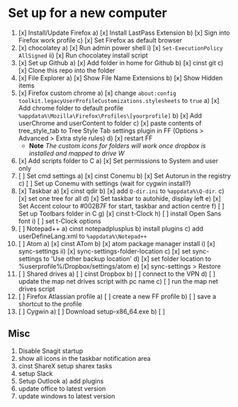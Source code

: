 # Set up for a new computer



1) [x] Install/Update Firefox
    a) [x] Install LastPass Extension
    b) [x] Sign into Firefox work profile
    c) [x] Set Firefox as default browser
2) [x] chocolatey
    a) [x] Run admin power shell
        i)  [x] `Set-ExecutionPolicy AllSigned`
        ii) [x] Run chocolatey install script
3) [x] Set up Github
    a) [x] Add folder in home for Github
    b) [x] cinst git
    c) [x] Clone this repo into the folder
4) [x] File Explorer
    a) [x] Show File Name Extensions
    b) [x] Show Hidden items
5) [x] Firefox custom chrome
    a) [x] change `about:config` `toolkit.legacyUserProfileCustomizations.stylesheets` to `true`
    a) [x] Add chrome folder to default profile `%appdata%\Mozilla\Firefox\Profiles\[yourprofile]`
    b) [x] Add userChrome and userContent to folder
    c) [x] paste contents of tree_style_tab to Tree Style Tab settings plugin in FF (Options > Advanced > Extra style rules)
    d) [x] restart FF
    - **Note** *The custom icons for folders will work once dropbox is installed and mapped to drive W*
6) [x] Add scripts folder to C
    a) [x] Set permissions to System and user only
7) [ ] Set cmd settings
    a) [x] cinst Conemu
    b) [x] Set Autorun in the registry
    c) [ ] Set up Conemu with settings (wait for cygwin install?)
6) [x] Taskbar
    a) [x] cinst qdir
    b) [x] add `Q-dir.ini` to `%appdata%\Q-dir`.
    c) [x] set one tree for all
    d) [x] Set taskbar to autohide, display left
    e) [x] Set Accent colour to #002B7F for start, taskbar and action centre
    f) [ ] Set up Toolbars folder in C
    g) [x] cinst t-Clock
    h) [ ] install Open Sans font
    i) [ ] set t-Clock options
7) [ ] Notepad++
    a) cinst notepadplusplus
    b) install plugins
    c) add userDefineLang.xml to `%appdata%\Notepad++`
8) [ ] Atom
    a) [x] cinst ATom
    b) [x] atom package manager install
        i) [x] sync-settings
        ii) [x] sync-settings-folder-location
    c) [x] set sync-settings to 'Use other backup location'
    d) [x] set folder location to %userprofile%/Dropbox/settings/atom
    e) [x] sync-settings > Restore
8) [ ]  Shared drives
    a) [ ] cinst Dropbox
    b) [ ] connect to the VPN
    d) [ ] update the map net drives script with pc name
    c) [ ] run the map net drives script
9) [ ]  Firefox Atlassian profile
    a) [ ] create a new FF profile
    b) [ ] save a shortcut to the profile
10) [ ] Cygwin
    a) [ ] Download setup-x86_64.exe
    b) [ ]

## Misc

1) Disable Snagit startup
2) show all icons in the taskbar notification area
3) cinst ShareX
  setup sharex tasks
4) setup Slack
5) Setup Outlook
  a) add plugins
6) update office to latest version
7) update windows to latest version
